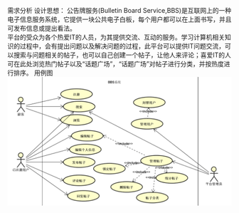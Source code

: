 需求分析
设计思想：
公告牌服务(Bulletin Board Service,BBS)是互联网上的一种电子信息服务系统，它提供一块公共电子白板，每个用户都可以在上面书写，并且可发布信息或提出看法。	
平台的受众为各个热爱IT的人员，为其提供交流、互动的服务。学习计算机相关知识的过程中，会有提出问题以及解决问题的过程，此平台可以提供IT问题交流，可以搜索与问题相关的帖子，也可以自己创建一个帖子，让他人来评论；喜爱IT的人可在此处浏览热门帖子以及“话题广场”，“话题广场”对帖子进行分类，并按热度进行排序。
用例图
 ![image](https://github.com/islinjj/BBS/blob/master/文档/用例图.png)
